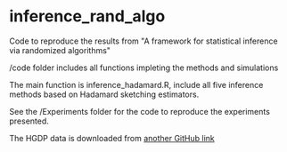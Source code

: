 # inference_rand_algo

Code to reproduce the results from "A framework for statistical inference via randomized algorithms"

/code folder includes all functions impleting the methods and simulations

The main function is inference_hadamard.R, include all five inference methods based on Hadamard sketching estimators.
   
See the /Experiments folder for the code to reproduce the experiments presented.

The HGDP data is downloaded from [another GitHub link](https://github.com/dobriban/DPA/blob/master/Experiments/Experiment%2011%20-%20HGDP/hgdp/chr22/hgdp.txt)
